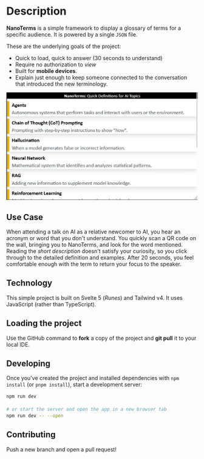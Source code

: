# Description
**NanoTerms** is a simple framework to display a glossary of terms for a specific audience. It is powered by a single `JSON` file. 

These are the underlying goals of the project:
- Quick to load, quick to answer (30 seconds to understand)
- Require no authorization to _view_
- Built for **mobile devices**.
- Explain just enough to keep someone connected to the conversation that introduced the new terminology.

![NanoTerms Example](static/og-image.jpg)

## Use Case
When attending a talk on AI as a relative newcomer to AI, you hear an acronym or word that you don't understand. You quickly scan a QR code on the wall, bringing you to NanoTerms, and look for the word mentioned.
Reading the _short description_ doesn't satisfy your curiosity, so you click through to the detailed definition and examples. After 20 seconds, you feel comfortable enough with the term to return your focus to the speaker.

## Technology
This simple project is built on Svelte 5 (_Runes_) and Tailwind v4. It uses JavaScript (rather than TypeScript). 

## Loading the project

Use the GitHub command to **fork** a copy of the project and **git pull** it to your local IDE.

## Developing

Once you've created the project and installed dependencies with `npm install` (or `pnpm install`), start a development server:

```bash
npm run dev

# or start the server and open the app in a new browser tab
npm run dev -- --open
```

## Contributing

Push a new branch and open a pull request!

